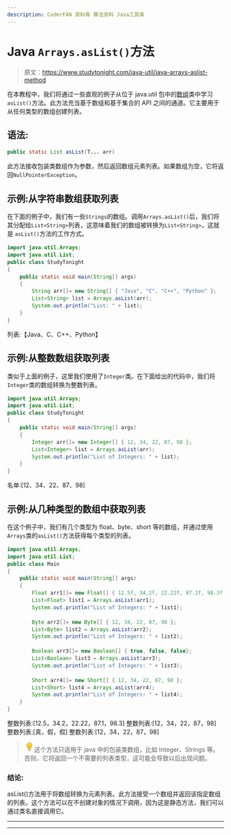 ```yaml
---
description: CoderFAN 资料库 算法资料 Java工具库
---
```


# Java `Arrays.asList()`方法

> 原文：<https://www.studytonight.com/java-util/java-arrays-aslist-method>

在本教程中，我们将通过一些直观的例子从位于 java.util 包中的[数组](https://www.studytonight.com/java/array.php)类中学习`asList()`方法。此方法充当基于数组和基于集合的 API 之间的通道。它主要用于从任何类型的数组创建列表。

## 语法:

```java
public static List asList(T... arr)
```

此方法接收包装类数组作为参数，然后返回数组元素列表。如果数组为空，它将返回`NullPointerException`。

## 示例:从字符串数组获取列表

在下面的例子中，我们有一些`Strings`的数组。调用`Arrays.asList()`后，我们将其分配给`List<String>`列表，这意味着我们的数组被转换为`List<String>`，这就是 `asList()`方法的工作方式。

```java
import java.util.Arrays;
import java.util.List;
public class StudyTonight 
{
	public static void main(String[] args)  
	{
		String arr[]= new String[] { "Java", "C", "C++", "Python" };
		List<String> list = Arrays.asList(arr);
		System.out.println("List: " + list);
	}
}
```

列表:【Java、C、C++、Python】

## 示例:从整数数组获取列表

类似于上面的例子，这里我们使用了`Integer`类。在下面给出的代码中，我们将`Integer`类的数组转换为整数列表。

```java
import java.util.Arrays;
import java.util.List;
public class StudyTonight 
{
	public static void main(String[] args)  
	{
		Integer arr[]= new Integer[] { 12, 34, 22, 87, 98 };
		List<Integer> list = Arrays.asList(arr);
		System.out.println("List of Integers: " + list);
	}
}
```

名单:[12、34、22、87、98]

## 示例:从几种类型的数组中获取列表

在这个例子中，我们有几个类型为 float、byte、short 等的数组，并通过使用`Arrays`类的`asList()`方法获得每个类型的列表。

```java
import java.util.Arrays;
import java.util.List;
public class Main 
{
	public static void main(String[] args)  
	{
		Float arr1[]= new Float[] { 12.5f, 34.2f, 22.22f, 87.1f, 98.3f };
		List<Float> list1 = Arrays.asList(arr1);
		System.out.println("List of Integers: " + list1);

		Byte arr2[]= new Byte[] { 12, 34, 22, 87, 98 };
		List<Byte> list2 = Arrays.asList(arr2);
		System.out.println("List of Integers: " + list2);

		Boolean arr3[]= new Boolean[] { true, false, false};
		List<Boolean> list3 = Arrays.asList(arr3);
		System.out.println("List of Integers: " + list3);

		Short arr4[]= new Short[] { 12, 34, 22, 87, 98 };
		List<Short> list4 = Arrays.asList(arr4);
		System.out.println("List of Integers: " + list4);
	}
}
```

整数列表:[12.5，34.2，22.22，87.1，98.3]
整数列表:[12，34，22，87，98]
整数列表:[真，假，假]
整数列表:[12，34，22，87，98]

> ![enlightened](img/bcefbc0bebd753ed2a05f55c0b74d9f0.png "enlightened")这个方法只适用于 java 中的包装类数组，比如 Integer、Strings 等。否则，它将返回一个不需要的列表类型，这可能会导致以后出现问题。

### 结论:

asList()方法用于将数组转换为元素列表。此方法接受一个数组并返回该指定数组的列表。这个方法可以在不创建对象的情况下调用，因为这是静态方法，我们可以通过类名直接调用它。

* * *

* * *